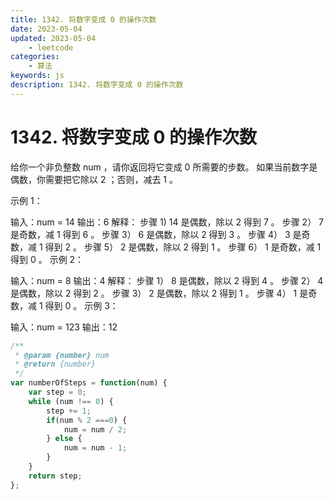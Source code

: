 ```yaml
---
title: 1342. 将数字变成 0 的操作次数
date: 2023-05-04
updated: 2023-05-04
    - leetcode
categories: 
    - 算法
keywords: js
description: 1342. 将数字变成 0 的操作次数
---
```

# 1342. 将数字变成 0 的操作次数

给你一个非负整数 num ，请你返回将它变成 0 所需要的步数。 如果当前数字是偶数，你需要把它除以 2 ；否则，减去 1 。

示例 1：

输入：num = 14
输出：6
解释：
步骤 1) 14 是偶数，除以 2 得到 7 。
步骤 2） 7 是奇数，减 1 得到 6 。
步骤 3） 6 是偶数，除以 2 得到 3 。
步骤 4） 3 是奇数，减 1 得到 2 。
步骤 5） 2 是偶数，除以 2 得到 1 。
步骤 6） 1 是奇数，减 1 得到 0 。
示例 2：

输入：num = 8
输出：4
解释：
步骤 1） 8 是偶数，除以 2 得到 4 。
步骤 2） 4 是偶数，除以 2 得到 2 。
步骤 3） 2 是偶数，除以 2 得到 1 。
步骤 4） 1 是奇数，减 1 得到 0 。
示例 3：

输入：num = 123
输出：12

```js
/**
 * @param {number} num
 * @return {number}
 */
var numberOfSteps = function(num) {
    var step = 0;
    while (num !== 0) {
        step += 1;
        if(num % 2 ===0) {
            num = num / 2;
        } else {
            num = num - 1;
        }
    }
    return step;
};
```